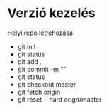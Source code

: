 # Verzió kezelés

Helyi repo létrehozása

- git init
- git status
- git add .
- git commit -m ""
- git status
- git checkout master 
- git fetch origin
- git reset --hard orign/master
